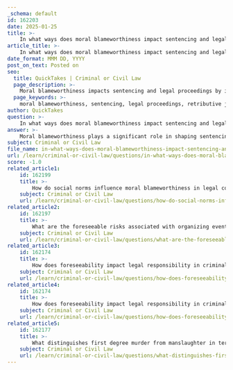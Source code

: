 ```yaml
---
_schema: default
id: 162203
date: 2025-01-25
title: >-
    In what ways does moral blameworthiness impact sentencing and legal proceedings?
article_title: >-
    In what ways does moral blameworthiness impact sentencing and legal proceedings?
date_format: MMM DD, YYYY
post_on_text: Posted on
seo:
  title: QuickTakes | Criminal or Civil Law
  page_description: >-
    Moral blameworthiness impacts sentencing and legal proceedings by influencing accountability, proportionality of punishment, and ethical considerations within the justice system.
  page_keywords: >-
    moral blameworthiness, sentencing, legal proceedings, retributive justice, moral desert, accountability, proportionality, mitigating factors, aggravating factors, community impact, social cohesion, wrongful convictions, rehabilitation, moral reasoning, ethical decision-making
author: QuickTakes
question: >-
    In what ways does moral blameworthiness impact sentencing and legal proceedings?
answer: >-
    Moral blameworthiness plays a significant role in shaping sentencing and legal proceedings within the criminal justice system. Here are several key ways in which it impacts these areas:\n\n1. **Retributive Justice**: The concept of moral desert is central to retributive justice, which asserts that individuals who commit wrongful acts deserve punishment that is proportionate to their actions. This principle emphasizes accountability, suggesting that the severity of the punishment should reflect the gravity of the offense. Therefore, moral blameworthiness directly influences the length and type of sentence imposed on an offender, as judges consider the moral implications of the crime committed.\n\n2. **Proportionality of Punishment**: Moral blameworthiness necessitates a careful evaluation of the circumstances surrounding each case. For instance, a defendant's intent, motive, and the nature of their actions are assessed to determine their level of moral culpability. This assessment ensures that the punishment is not only just but also equitable, aligning with the principle of proportionality. A more morally blameworthy individual may receive a harsher sentence compared to someone whose actions were less culpable.\n\n3. **Mitigating and Aggravating Factors**: In legal proceedings, moral blameworthiness can be influenced by various factors that either mitigate or aggravate the perceived culpability of the offender. For example, a defendant's background, mental health status, or circumstances leading to the crime may be considered as mitigating factors that could lead to a lighter sentence. Conversely, prior criminal history or the heinous nature of the crime may serve as aggravating factors, resulting in a more severe punishment.\n\n4. **Impact on Community and Social Cohesion**: The moral implications of sentencing extend beyond the individual to the community at large. When the justice system prioritizes moral blameworthiness, it can foster a sense of fairness and accountability within the community. This, in turn, can enhance social cohesion and trust in legal institutions, as the public perceives that justice is being served in a morally sound manner.\n\n5. **Avoidance of Miscarriages of Justice**: The moral imperative to avoid wrongful convictions is paramount in ensuring that the justice system operates fairly. Punishing an innocent person not only violates moral principles but also undermines the foundational tenet of moral desert. This concern necessitates rigorous examination of criminal investigation processes, evidence handling, and trial procedures to ensure that justice is served accurately and fairly.\n\n6. **Rehabilitation and Moral Reasoning**: Programs that promote moral reasoning and ethical decision-making can enhance the effectiveness of the justice system. By encouraging offenders to reflect on the consequences of their actions and develop empathy for their victims, these programs can contribute to personal rehabilitation and reduce recidivism. This approach aligns with the broader goal of fostering a more just society, where moral values are internalized and respected.\n\nIn conclusion, moral blameworthiness significantly impacts sentencing and legal proceedings by shaping the principles of accountability, proportionality, and fairness within the justice system. It influences how offenders are perceived, the severity of their punishments, and the overall integrity of the legal process.
subject: Criminal or Civil Law
file_name: in-what-ways-does-moral-blameworthiness-impact-sentencing-and-legal-proceedings.md
url: /learn/criminal-or-civil-law/questions/in-what-ways-does-moral-blameworthiness-impact-sentencing-and-legal-proceedings
score: -1.0
related_article1:
    id: 162199
    title: >-
        How do social norms influence moral blameworthiness in legal contexts?
    subject: Criminal or Civil Law
    url: /learn/criminal-or-civil-law/questions/how-do-social-norms-influence-moral-blameworthiness-in-legal-contexts
related_article2:
    id: 162197
    title: >-
        What are the foreseeable risks associated with organizing events in terms of event liability?
    subject: Criminal or Civil Law
    url: /learn/criminal-or-civil-law/questions/what-are-the-foreseeable-risks-associated-with-organizing-events-in-terms-of-event-liability
related_article3:
    id: 162174
    title: >-
        How does foreseeability impact legal responsibility in criminal cases?
    subject: Criminal or Civil Law
    url: /learn/criminal-or-civil-law/questions/how-does-foreseeability-impact-legal-responsibility-in-criminal-cases
related_article4:
    id: 162174
    title: >-
        How does foreseeability impact legal responsibility in criminal cases?
    subject: Criminal or Civil Law
    url: /learn/criminal-or-civil-law/questions/how-does-foreseeability-impact-legal-responsibility-in-criminal-cases
related_article5:
    id: 162177
    title: >-
        What distinguishes first degree murder from manslaughter in terms of legal classification?
    subject: Criminal or Civil Law
    url: /learn/criminal-or-civil-law/questions/what-distinguishes-first-degree-murder-from-manslaughter-in-terms-of-legal-classification
---
```


&nbsp;